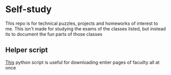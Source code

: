# Self-study
This repo is for technical puzzles, projects and homeworks of interest to me.
This isn't made for studying the exams of the classes listed,
but instead its to document the fun parts of those classes

## Helper script
[This](https://github.com/Hawzen/Experiments/blob/master/Webscraping/downloadfacuiltyfiles.py) python script is useful for downloading entier pages of facuilty all at once 
